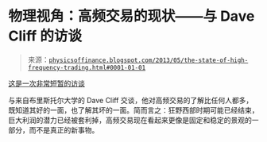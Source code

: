 <!--yml

分类：未分类

日期：2024-05-18 06:56:55

-->

# 物理视角：高频交易的现状——与 Dave Cliff 的访谈

> 来源：[`physicsoffinance.blogspot.com/2013/05/the-state-of-high-frequency-trading.html#0001-01-01`](http://physicsoffinance.blogspot.com/2013/05/the-state-of-high-frequency-trading.html#0001-01-01)

[这是一次非常短暂的访谈](http://www.moneyscience.com/pg/blog/Admin/read/537995/video-professor-david-cliff-discusses-high-frequency-trading?utm_source=feedburner&utm_medium=feed&utm_campaign=Feed%3A+TheCompleteMoneyscience+%28The+Complete+MoneyScience%29)

与来自布里斯托尔大学的 Dave Cliff 交谈，他对高频交易的了解比任何人都多，既知道其好的一面，也了解其坏的一面。简而言之：狂野西部时期可能已经结束，巨大利润的潜力已经被套利掉，高频交易现在看起来更像是固定和稳定的景观的一部分，而不是真正的新事物。
